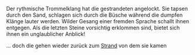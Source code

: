 Der rythmische Trommelklang hat die gestrandeten angelockt. Sie tapsen durch den Sand, schlagen sich durch die Büsche während die dumpfen Klänge lauter werden. Wilder Gesang einer fremden Sprache schallt ihnen entgegen. Als die letzten Steine vorsichtig erklommen sind, bietet sich ihnen ein unglaublicher Anblick!

... doch die gehen wieder zurück zum [Strand](../schwimmen.md) von dem sie kamen
